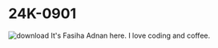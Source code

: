 # 24K-0901
![download](https://github.com/user-attachments/assets/bd6154a2-5a5b-4d1a-b397-d3dcd13a0963)
It's Fasiha Adnan here.
I love coding and coffee.

